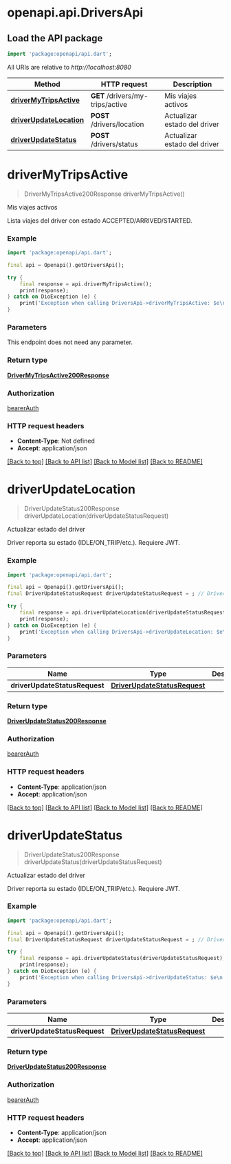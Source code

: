 # openapi.api.DriversApi

## Load the API package
```dart
import 'package:openapi/api.dart';
```

All URIs are relative to *http://localhost:8080*

Method | HTTP request | Description
------------- | ------------- | -------------
[**driverMyTripsActive**](DriversApi.md#drivermytripsactive) | **GET** /drivers/my-trips/active | Mis viajes activos
[**driverUpdateLocation**](DriversApi.md#driverupdatelocation) | **POST** /drivers/location | Actualizar estado del driver
[**driverUpdateStatus**](DriversApi.md#driverupdatestatus) | **POST** /drivers/status | Actualizar estado del driver


# **driverMyTripsActive**
> DriverMyTripsActive200Response driverMyTripsActive()

Mis viajes activos

Lista viajes del driver con estado ACCEPTED/ARRIVED/STARTED.

### Example
```dart
import 'package:openapi/api.dart';

final api = Openapi().getDriversApi();

try {
    final response = api.driverMyTripsActive();
    print(response);
} catch on DioException (e) {
    print('Exception when calling DriversApi->driverMyTripsActive: $e\n');
}
```

### Parameters
This endpoint does not need any parameter.

### Return type

[**DriverMyTripsActive200Response**](DriverMyTripsActive200Response.md)

### Authorization

[bearerAuth](../README.md#bearerAuth)

### HTTP request headers

 - **Content-Type**: Not defined
 - **Accept**: application/json

[[Back to top]](#) [[Back to API list]](../README.md#documentation-for-api-endpoints) [[Back to Model list]](../README.md#documentation-for-models) [[Back to README]](../README.md)

# **driverUpdateLocation**
> DriverUpdateStatus200Response driverUpdateLocation(driverUpdateStatusRequest)

Actualizar estado del driver

Driver reporta su estado (IDLE/ON_TRIP/etc.). Requiere JWT.

### Example
```dart
import 'package:openapi/api.dart';

final api = Openapi().getDriversApi();
final DriverUpdateStatusRequest driverUpdateStatusRequest = ; // DriverUpdateStatusRequest | 

try {
    final response = api.driverUpdateLocation(driverUpdateStatusRequest);
    print(response);
} catch on DioException (e) {
    print('Exception when calling DriversApi->driverUpdateLocation: $e\n');
}
```

### Parameters

Name | Type | Description  | Notes
------------- | ------------- | ------------- | -------------
 **driverUpdateStatusRequest** | [**DriverUpdateStatusRequest**](DriverUpdateStatusRequest.md)|  | [optional] 

### Return type

[**DriverUpdateStatus200Response**](DriverUpdateStatus200Response.md)

### Authorization

[bearerAuth](../README.md#bearerAuth)

### HTTP request headers

 - **Content-Type**: application/json
 - **Accept**: application/json

[[Back to top]](#) [[Back to API list]](../README.md#documentation-for-api-endpoints) [[Back to Model list]](../README.md#documentation-for-models) [[Back to README]](../README.md)

# **driverUpdateStatus**
> DriverUpdateStatus200Response driverUpdateStatus(driverUpdateStatusRequest)

Actualizar estado del driver

Driver reporta su estado (IDLE/ON_TRIP/etc.). Requiere JWT.

### Example
```dart
import 'package:openapi/api.dart';

final api = Openapi().getDriversApi();
final DriverUpdateStatusRequest driverUpdateStatusRequest = ; // DriverUpdateStatusRequest | 

try {
    final response = api.driverUpdateStatus(driverUpdateStatusRequest);
    print(response);
} catch on DioException (e) {
    print('Exception when calling DriversApi->driverUpdateStatus: $e\n');
}
```

### Parameters

Name | Type | Description  | Notes
------------- | ------------- | ------------- | -------------
 **driverUpdateStatusRequest** | [**DriverUpdateStatusRequest**](DriverUpdateStatusRequest.md)|  | [optional] 

### Return type

[**DriverUpdateStatus200Response**](DriverUpdateStatus200Response.md)

### Authorization

[bearerAuth](../README.md#bearerAuth)

### HTTP request headers

 - **Content-Type**: application/json
 - **Accept**: application/json

[[Back to top]](#) [[Back to API list]](../README.md#documentation-for-api-endpoints) [[Back to Model list]](../README.md#documentation-for-models) [[Back to README]](../README.md)

